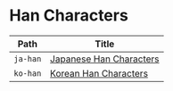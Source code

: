 
# Han Characters

| Path     | Title                                                  |
| -------- | ------------------------------------------------------ |
| `ja-han` | [Japanese Han Characters](<../../ja/ja-han/README.md>) |
| `ko-han` | [Korean Han Characters](<../../ko/ko-han/README.md>)   |

